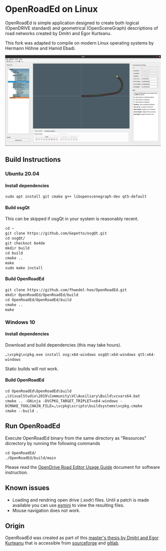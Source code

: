 # OpenRoadEd on Linux

OpenRoadEd is simple application designed to create both logical (OpenDRIVE standard) and geometrical (OpenSceneGraph) descriptions of road networks created by Dmitri and Egor Kurteanu. 

This fork was adapted to compile on modern Linux operating systems by Hermann Höhne and Hamid Ebadi.

![OpenRoadEdLinux](Screenshots/OpenRoadEdLinux.png)

## Build Instructions 

### Ubuntu 20.04

#### Install dependencies

```
sudo apt install git cmake g++ libopenscenegraph-dev qt5-default
```

#### Build osgQt

This can be skipped if osgQt in your system is reasonably recent.

```
cd ~
git clone https://github.com/Gepetto/osgQt.git
cd osgQt/
git checkout 6e4de
mkdir build
cd build
cmake ..
make
sudo make install
```

#### Build OpenRoadEd

```
git clone https://github.com/fhwedel-hoe/OpenRoadEd.git
mkdir OpenRoadEd/OpenRoadEd/build
cd OpenRoadEd/OpenRoadEd/build
cmake ..
make
```

### Windows 10

#### Install dependencies

Download and build dependencies (this may take hours).

    …\vcpkg\vcpkg.exe install osg:x64-windows osgQt:x64-windows qt5:x64-windows
    
Static builds will not work.

#### Build OpenRoadEd

    cd OpenRoadEd\OpenRoadEd\build
    …\VisualStudio\2019\Community\VC\Auxiliary\Build\vcvars64.bat
    cmake .. -GNinja -DVCPKG_TARGET_TRIPLET=x64-windows -DCMAKE_TOOLCHAIN_FILE=…\vcpkg\scripts\buildsystems\vcpkg.cmake
    cmake --build .

## Run OpenRoadEd

Execute OpenRoadEd binary from the same directory as "Resources" dicrectory by running the following commands

```
cd OpenRoadEd/
./OpenRoadEd/build/main
```

Please read the [OpenDrive Road Editor Usage Guide](Help/OpenRoadEdHelp.pdf) document for software instruction.


## Known issues

- Loading and rendring open drive (.xodr) files. Until a patch is made available you can use [esmini](https://github.com/esmini/esmini) to view the resulting files.
- Mouse navigation does not work.

## Origin

OpenRoadEd was created as part of this [master's thesis by Dmitri and Egor Kurteanu](http://hdl.handle.net/2077/23047) that is accessible from [sourceforge](https://sourceforge.net/projects/openroaded/) and [gitlab](https://gitlab.com/OpenRoadEd/OpenRoadEd).

